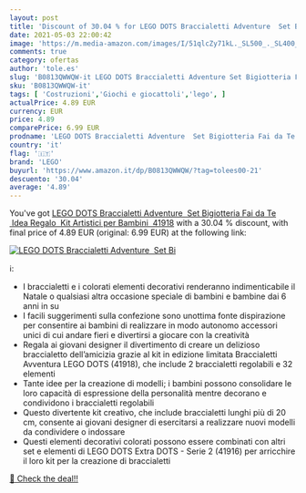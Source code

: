 ```yaml
---
layout: post
title: 'Discount of 30.04 % for LEGO DOTS Braccialetti Adventure  Set Bi'
date: 2021-05-03 22:00:42
image: 'https://m.media-amazon.com/images/I/51qlcZy71kL._SL500_._SL400_.jpg'
comments: true
category: ofertas
author: 'tole.es'
slug: 'B0813QWWQW-it LEGO DOTS Braccialetti Adventure Set Bigiotteria Fai da Te...'
sku: 'B0813QWWQW-it'
tags: [ 'Costruzioni','Giochi e giocattoli','lego', ]
actualPrice: 4.89 EUR
currency: EUR
price: 4.89
comparePrice: 6.99 EUR
prodname: 'LEGO DOTS Braccialetti Adventure  Set Bigiotteria Fai da Te  Idea Regalo  Kit Artistici per Bambini  41918'
country: 'it'
flag: '🇮🇹'
brand: 'LEGO'
buyurl: 'https://www.amazon.it/dp/B0813QWWQW/?tag=tolees00-21'
descuento: '30.04'
average: '4.89'
---
```


You've got [LEGO DOTS Braccialetti Adventure  Set Bigiotteria Fai da Te  Idea Regalo  Kit Artistici per Bambini  41918](https://www.amazon.it/dp/B0813QWWQW/?tag=tolees00-21) with a  30.04 % discount, with final price of 4.89 EUR (original: 6.99 EUR) at the following link:

[![LEGO DOTS Braccialetti Adventure  Set Bi](https://m.media-amazon.com/images/I/51qlcZy71kL._SL500_._SL400_.jpg)](https://www.amazon.it/dp/B0813QWWQW/?tag=tolees00-21)

ℹ️:

- I braccialetti e i colorati elementi decorativi renderanno indimenticabile il Natale o qualsiasi altra occasione speciale di bambini e bambine dai 6 anni in su
- I facili suggerimenti sulla confezione sono unottima fonte dispirazione per consentire ai bambini di realizzare in modo autonomo accessori unici di cui andare fieri e divertirsi a giocare con la creatività
- Regala ai giovani designer il divertimento di creare un delizioso braccialetto dell’amicizia grazie al kit in edizione limitata Braccialetti Avventura LEGO DOTS (41918), che include 2 braccialetti regolabili e 32 elementi
- Tante idee per la creazione di modelli; i bambini possono consolidare le loro capacità di espressione della personalità mentre decorano e condividono i braccialetti regolabili
- Questo divertente kit creativo, che include braccialetti lunghi più di 20 cm, consente ai giovani designer di esercitarsi a realizzare nuovi modelli da condividere o indossare
- Questi elementi decorativi colorati possono essere combinati con altri set e elementi di LEGO DOTS Extra DOTS - Serie 2 (41916) per arricchire il loro kit per la creazione di braccialetti

[🛒 Check the deal!!](https://www.amazon.it/dp/B0813QWWQW/?tag=tolees00-21)
